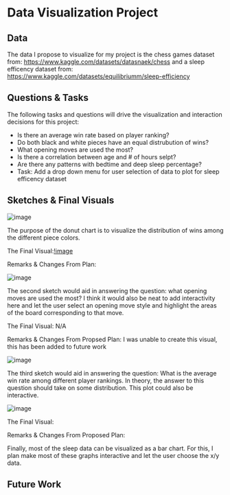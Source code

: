 # Data Visualization Project

## Data

The data I propose to visualize for my project is the chess games dataset from: https://www.kaggle.com/datasets/datasnaek/chess and a sleep efficency dataset from: https://www.kaggle.com/datasets/equilibriumm/sleep-efficiency 

## Questions & Tasks

The following tasks and questions will drive the visualization and interaction decisions for this project:

 *  Is there an average win rate based on player ranking?
 *  Do both black and white pieces have an equal distrubution of wins?
 *  What opening moves are used the most?
 *  Is there a correlation between age and # of hours selpt?
 *  Are there any patterns with bedtime and deep sleep percentage?
 *  Task: Add a drop down menu for user selection of data to plot for sleep efficency dataset

## Sketches & Final Visuals
 
![image](https://user-images.githubusercontent.com/63068410/220155332-c287ffc0-7fa4-4c22-beba-7a39cd0f85fd.png)

The purpose of the donut chart is to visualize the distribution of wins among the different piece colors. 

The Final Visual:[!image](https://vizhub.com/mcash8/e297c2fa1c754df488c9f24fe1a55755?mode=full)


Remarks & Changes From Plan: 

![image](https://user-images.githubusercontent.com/63068410/220155576-7fab3cd9-4506-4096-b8a7-2450a3a14305.png)

The second sketch would aid in answering the question: what opening moves are used the most? I think it would also be neat to add interactivity here and let the user select an opening move style and highlight the areas of the board corresponding to that move. 

The Final Visual: N/A

Remarks & Changes From Propsed Plan: I was unable to create this visual, this has been added to future work

![image](https://user-images.githubusercontent.com/63068410/220155643-dc18776d-fdcf-4c52-9faa-ed71897105f7.png)

The third sketch would aid in answering the question: What is the average win rate among different player rankings. In theory, the answer to this question should take on some distribution. This plot could also be interactive. 

![image](https://user-images.githubusercontent.com/63068410/220155687-04534372-e587-40d8-8379-d52b318b3217.png)

The Final Visual: 

Remarks & Changes From Proposed Plan: 

Finally, most of the sleep data can be visualized as a bar chart. For this, I plan make most of these graphs interactive and let the user choose the x/y data. 


## Future Work
